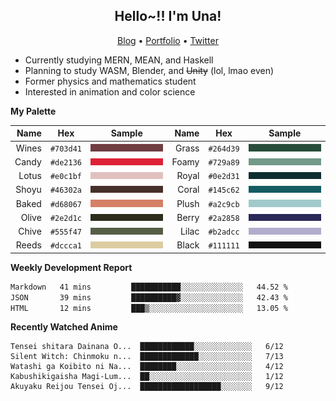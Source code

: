 <h2 align="center">
  Hello~!! I'm Una!
</h2>

<p align="center">
  <a href="https://anarchy.website/">Blog</a> &bull;
  <a href="https://una-ada.github.io/">Portfolio</a> &bull;
  <a href="https://twitter.com/xn__z7x">Twitter</a>
</p>

- Currently studying MERN, MEAN, and Haskell
- Planning to study WASM, Blender, and ~~Unity~~ (lol, lmao even)
- Former physics and mathematics student
- Interested in animation and color science

**My Palette**

|  Name |   Hex   |       Sample       |  Name |   Hex   |       Sample       |
| ----: | :-----: | :----------------: | ----: | :-----: | :----------------: |
| Wines |`#703d41`| ![Wines](/c/0.png) | Grass |`#264d39`| ![Grass](/c/8.png) |
| Candy |`#de2136`| ![Candy](/c/1.png) | Foamy |`#729a89`| ![Foamy](/c/9.png) |
| Lotus |`#e0c1bf`| ![Lotus](/c/2.png) | Royal |`#0e2d31`| ![Royal](/c/A.png) |
| Shoyu |`#46302a`| ![Shoyu](/c/3.png) | Coral |`#145c62`| ![Coral](/c/B.png) |
| Baked |`#d68067`| ![Baked](/c/4.png) | Plush |`#a2c9cb`| ![Plush](/c/C.png) |
| Olive |`#2e2d1c`| ![Olive](/c/5.png) | Berry |`#2a2858`| ![Berry](/c/D.png) |
| Chive |`#555f47`| ![Chive](/c/6.png) | Lilac |`#b2adcc`| ![Lilac](/c/E.png) |
| Reeds |`#dccca1`| ![Reeds](/c/7.png) | Black |`#111111`| ![Black](/c/F.png) |

**Weekly Development Report**

<!--START_SECTION:waka-->

```txt
Markdown   41 mins         ███████████░░░░░░░░░░░░░░   44.52 %
JSON       39 mins         ██████████▓░░░░░░░░░░░░░░   42.43 %
HTML       12 mins         ███▒░░░░░░░░░░░░░░░░░░░░░   13.05 %
```

<!--END_SECTION:waka-->

**Recently Watched Anime**

<!-- RECENT-ANIME:START -->

    Tensei shitara Dainana O...  ████████████░░░░░░░░░░░░░   6/12
    Silent Witch: Chinmoku n...  █████████████░░░░░░░░░░░░   7/13
    Watashi ga Koibito ni Na...  ████████░░░░░░░░░░░░░░░░░   4/12
    Kabushikigaisha Magi-Lum...  ██░░░░░░░░░░░░░░░░░░░░░░░   1/12
    Akuyaku Reijou Tensei Oj...  ██████████████████░░░░░░░   9/12
<!-- RECENT-ANIME:END -->
